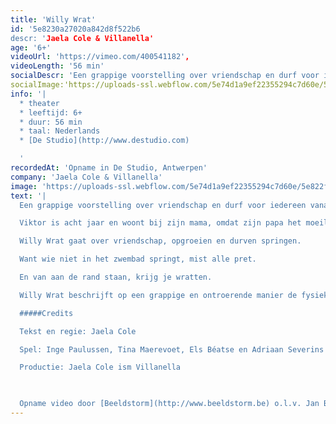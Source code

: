 ```yaml
---
title: 'Willy Wrat'
id: '5e8230a27020a842d8f522b6
descr: 'Jaela Cole & Villanella'
age: '6+'
videoUrl: 'https://vimeo.com/400541182',
videoLength: '56 min'
socialDescr: 'Een grappige voorstelling over vriendschap en durf voor iedereen vanaf 6 jaar.Viktor is acht jaar en woont bij zijn mama, omdat zijn papa het moeilijk heeft met zichzelf. Viktor wil niet zwemmen. In de zwemles van juf Esmeralda wordt Viktor besmet met Willy, de voetwrat.Mama verklaart de oorlog aan Willy. Willy verklaart de oorlog aan iedereen. Tot Viktor vriendschap sluit met Willy.Willy Wrat gaat over vriendschap, opgroeien en durven springen.Want wie niet in het zwembad springt, mist alle pret. En van aan de rand staan, krijg je wratten.Willy Wrat beschrijft op een grappige en ontroerende manier de fysieke en mentale veerkracht van een kind. Een wratvriendelijke voorstelling gespeeld door de fine fleur van het jeugdtheater.'
socialImage:'https://uploads-ssl.webflow.com/5e74d1a9ef22355294c7d60e/5e822f3c3f6b0ef5cd082707_Willy%20Wrat%C2%A9KathleenMichiels%20kopie.jpg'
info: '|
  * theater
  * leeftijd: 6+
  * duur: 56 min
  * taal: Nederlands
  * [De Studio](http://www.destudio.com)

  ‍'
recordedAt: 'Opname in De Studio, Antwerpen'
company: 'Jaela Cole & Villanella'
image: 'https://uploads-ssl.webflow.com/5e74d1a9ef22355294c7d60e/5e822f3c3f6b0ef5cd082707_Willy%20Wrat%C2%A9KathleenMichiels%20kopie.jpg'
text: '|
  Een grappige voorstelling over vriendschap en durf voor iedereen vanaf 6 jaar.

  Viktor is acht jaar en woont bij zijn mama, omdat zijn papa het moeilijk heeft met zichzelf. Viktor wil niet zwemmen. In de zwemles van juf Esmeralda wordt Viktor besmet met Willy, de voetwrat.Mama verklaart de oorlog aan Willy. Willy verklaart de oorlog aan iedereen. Tot Viktor vriendschap sluit met Willy.

  Willy Wrat gaat over vriendschap, opgroeien en durven springen.

  Want wie niet in het zwembad springt, mist alle pret.

  En van aan de rand staan, krijg je wratten.

  Willy Wrat beschrijft op een grappige en ontroerende manier de fysieke en mentale veerkracht van een kind. Een wratvriendelijke voorstelling gespeeld door de fine fleur van het jeugdtheater.

  #####Credits

  Tekst en regie: Jaela Cole

  Spel: Inge Paulussen, Tina Maerevoet, Els Béatse en Adriaan Severins

  Productie: Jaela Cole ism Villanella

  ‍

  Opname video door [Beeldstorm](http://www.beeldstorm.be) o.l.v. Jan Bosteels'
---
```

